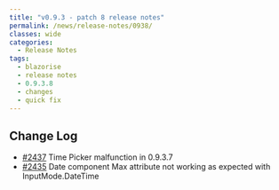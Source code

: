 ```yaml
---
title: "v0.9.3 - patch 8 release notes"
permalink: /news/release-notes/0938/
classes: wide
categories:
  - Release Notes
tags:
  - blazorise
  - release notes
  - 0.9.3.8
  - changes
  - quick fix
---
```


## Change Log

- [#2437](https://github.com/Megabit/Blazorise/issues/2437) Time Picker malfunction in 0.9.3.7
- [#2435](https://github.com/Megabit/Blazorise/issues/2435) Date component Max attribute not working as expected with InputMode.DateTime